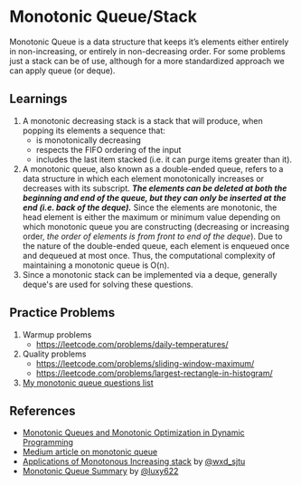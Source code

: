 # Monotonic Queue/Stack
Monotonic Queue is a data structure that keeps it’s elements either entirely in non-increasing, or entirely in non-decreasing order. For some problems just a stack can be of use, although for a more standardized approach we can apply queue (or deque).

## Learnings
1. A monotonic decreasing stack is a stack that will produce, when popping its elements a sequence that:
    - is monotonically decreasing
    - respects the FIFO ordering of the input
    - includes the last item stacked (i.e. it can purge items greater than it).
2. A monotonic queue, also known as a double-ended queue, refers to a data structure in which each element monotonically increases or decreases with its subscript. ***The elements can be deleted at both the beginning and end of the queue, but they can only be inserted at the end (i.e. back of the deque).*** Since the elements are monotonic, the head element is either the maximum or minimum value depending on which monotonic queue you are constructing (decreasing or increasing order, *the order of elements is from front to end of the deque*). Due to the nature of the double-ended queue, each element is enqueued once and dequeued at most once. Thus, the computational complexity of maintaining a monotonic queue is O(n).
3. Since a monotonic stack can be implemented via a deque, generally deque's are used for solving these questions.

## Practice Problems
1. Warmup problems
    - https://leetcode.com/problems/daily-temperatures/
2. Quality problems
    - https://leetcode.com/problems/sliding-window-maximum/
    - https://leetcode.com/problems/largest-rectangle-in-histogram/
3. [My monotonic queue questions list](https://leetcode.com/list/9i2dcaum)

## References
- [Monotonic Queues and Monotonic Optimization in Dynamic Programming](https://activities.tjhsst.edu/sct/lectures/1920/2020_2_21_Monotonic_Queues.pdf)
- [Medium article on monotonic queue](https://1e9.medium.com/monotonic-queue-notes-980a019d5793)
- [Applications of Monotonous Increasing stack](https://leetcode.com/problems/sum-of-subarray-minimums/discuss/178876/stack-solution-with-very-detailed-explanation-step-by-step) by [@wxd_sjtu](https://leetcode.com/wxd_sjtu/)
- [Monotonic Queue Summary](https://leetcode.com/problems/shortest-subarray-with-sum-at-least-k/discuss/204290/Monotonic-Queue-Summary) by [@luxy622](https://leetcode.com/luxy622/)